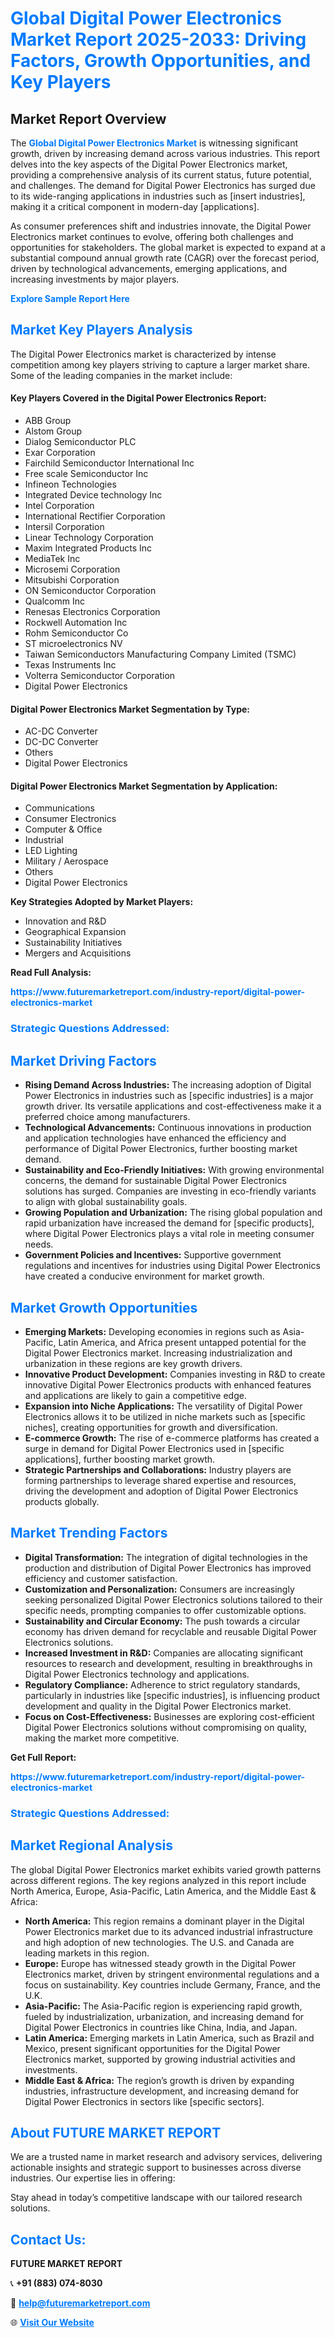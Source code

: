 <h1 style="color: #007BFF;">Global Digital Power Electronics Market Report 2025-2033: Driving Factors, Growth Opportunities, and Key Players</h1>

<section id="overview">
<h2>Market Report Overview</h2>
<p>The <a href="https://www.futuremarketreport.com/industry-report/digital-power-electronics-market" style="color: #007BFF; text-decoration: none;"><strong>Global Digital Power Electronics Market</strong></a> is witnessing significant growth, driven by increasing demand across various industries. This report delves into the key aspects of the Digital Power Electronics market, providing a comprehensive analysis of its current status, future potential, and challenges. The demand for Digital Power Electronics has surged due to its wide-ranging applications in industries such as [insert industries], making it a critical component in modern-day [applications].</p>
<p>As consumer preferences shift and industries innovate, the Digital Power Electronics market continues to evolve, offering both challenges and opportunities for stakeholders. The global market is expected to expand at a substantial compound annual growth rate (CAGR) over the forecast period, driven by technological advancements, emerging applications, and increasing investments by major players.</p>
</section>

<section id="overview">
<p><a href="https://www.futuremarketreport.com/request-sample/reportId=110338" style="color: #007BFF; text-decoration: none;"><strong>Explore Sample Report Here</strong></a></p>
</section>

<section id="key-players">
<h2 style="color: #007BFF;">Market Key Players Analysis</h2>
<p>The Digital Power Electronics market is characterized by intense competition among key players striving to capture a larger market share. Some of the leading companies in the market include:</p>
<h4>Key Players Covered in the Digital Power Electronics Report:</h4>
<ul><li>ABB Group</li><li>Alstom Group</li><li>Dialog Semiconductor PLC</li><li>Exar Corporation</li><li>Fairchild Semiconductor International Inc</li><li>Free scale Semiconductor Inc</li><li>Infineon Technologies</li><li>Integrated Device technology Inc</li><li>Intel Corporation</li><li>International Rectifier Corporation</li><li>Intersil Corporation</li><li>Linear Technology Corporation</li><li>Maxim Integrated Products Inc</li><li>MediaTek Inc</li><li>Microsemi Corporation</li><li>Mitsubishi Corporation</li><li>ON Semiconductor Corporation</li><li>Qualcomm Inc</li><li>Renesas Electronics Corporation</li><li>Rockwell Automation Inc</li><li>Rohm Semiconductor Co</li><li>ST microelectronics NV</li><li>Taiwan Semiconductors Manufacturing Company Limited (TSMC)</li><li>Texas Instruments Inc</li><li>Volterra Semiconductor Corporation</li><li>Digital Power Electronics</li></ul>
<h4>Digital Power Electronics Market Segmentation by Type:</h4>
<ul><li>AC-DC Converter</li><li>DC-DC Converter</li><li>Others</li><li>Digital Power Electronics</li></ul>

<h4>Digital Power Electronics Market Segmentation by Application:</h4>
<ul><li>Communications</li><li>Consumer Electronics</li><li>Computer &amp; Office</li><li>Industrial</li><li>LED Lighting</li><li>Military / Aerospace</li><li>Others</li><li>Digital Power Electronics</li></ul>
<p><strong>Key Strategies Adopted by Market Players:</strong></p>
<ul>
<li>Innovation and R&D</li>
<li>Geographical Expansion</li>
<li>Sustainability Initiatives</li>
<li>Mergers and Acquisitions</li>
</ul>
</section>

<section>
<p><strong>Read Full Analysis: </strong></p><a href="https://www.futuremarketreport.com/industry-report/digital-power-electronics-market" style="color: #007BFF; text-decoration: none;"><strong>https://www.futuremarketreport.com/industry-report/digital-power-electronics-market</strong></a>
<h3 style="color: #007BFF;">Strategic Questions Addressed:</h3>
</section>

<section id="driving-factors">
<h2 style="color: #007BFF;">Market Driving Factors</h2>
<ul>
<li><strong>Rising Demand Across Industries:</strong> The increasing adoption of Digital Power Electronics in industries such as [specific industries] is a major growth driver. Its versatile applications and cost-effectiveness make it a preferred choice among manufacturers.</li>
<li><strong>Technological Advancements:</strong> Continuous innovations in production and application technologies have enhanced the efficiency and performance of Digital Power Electronics, further boosting market demand.</li>
<li><strong>Sustainability and Eco-Friendly Initiatives:</strong> With growing environmental concerns, the demand for sustainable Digital Power Electronics solutions has surged. Companies are investing in eco-friendly variants to align with global sustainability goals.</li>
<li><strong>Growing Population and Urbanization:</strong> The rising global population and rapid urbanization have increased the demand for [specific products], where Digital Power Electronics plays a vital role in meeting consumer needs.</li>
<li><strong>Government Policies and Incentives:</strong> Supportive government regulations and incentives for industries using Digital Power Electronics have created a conducive environment for market growth.</li>
</ul>
</section>

<section id="growth-opportunities">
<h2 style="color: #007BFF;">Market Growth Opportunities</h2>
<ul>
<li><strong>Emerging Markets:</strong> Developing economies in regions such as Asia-Pacific, Latin America, and Africa present untapped potential for the Digital Power Electronics market. Increasing industrialization and urbanization in these regions are key growth drivers.</li>
<li><strong>Innovative Product Development:</strong> Companies investing in R&D to create innovative Digital Power Electronics products with enhanced features and applications are likely to gain a competitive edge.</li>
<li><strong>Expansion into Niche Applications:</strong> The versatility of Digital Power Electronics allows it to be utilized in niche markets such as [specific niches], creating opportunities for growth and diversification.</li>
<li><strong>E-commerce Growth:</strong> The rise of e-commerce platforms has created a surge in demand for Digital Power Electronics used in [specific applications], further boosting market growth.</li>
<li><strong>Strategic Partnerships and Collaborations:</strong> Industry players are forming partnerships to leverage shared expertise and resources, driving the development and adoption of Digital Power Electronics products globally.</li>
</ul>
</section>

<section id="trending-factors">
<h2 style="color: #007BFF;">Market Trending Factors</h2>
<ul>
<li><strong>Digital Transformation:</strong> The integration of digital technologies in the production and distribution of Digital Power Electronics has improved efficiency and customer satisfaction.</li>
<li><strong>Customization and Personalization:</strong> Consumers are increasingly seeking personalized Digital Power Electronics solutions tailored to their specific needs, prompting companies to offer customizable options.</li>
<li><strong>Sustainability and Circular Economy:</strong> The push towards a circular economy has driven demand for recyclable and reusable Digital Power Electronics solutions.</li>
<li><strong>Increased Investment in R&D:</strong> Companies are allocating significant resources to research and development, resulting in breakthroughs in Digital Power Electronics technology and applications.</li>
<li><strong>Regulatory Compliance:</strong> Adherence to strict regulatory standards, particularly in industries like [specific industries], is influencing product development and quality in the Digital Power Electronics market.</li>
<li><strong>Focus on Cost-Effectiveness:</strong> Businesses are exploring cost-efficient Digital Power Electronics solutions without compromising on quality, making the market more competitive.</li>
</ul>
</section>

<section>
<p><strong>Get Full Report: </strong></p><a href="https://www.futuremarketreport.com/industry-report/digital-power-electronics-market" style="color: #007BFF; text-decoration: none;"><strong>https://www.futuremarketreport.com/industry-report/digital-power-electronics-market</strong></a>
<h3 style="color: #007BFF;">Strategic Questions Addressed:</h3>
</section>


<section id="regional-analysis">
<h2 style="color: #007BFF;">Market Regional Analysis</h2>
<p>The global Digital Power Electronics market exhibits varied growth patterns across different regions. The key regions analyzed in this report include North America, Europe, Asia-Pacific, Latin America, and the Middle East & Africa:</p>
<ul>
<li><strong>North America:</strong> This region remains a dominant player in the Digital Power Electronics market due to its advanced industrial infrastructure and high adoption of new technologies. The U.S. and Canada are leading markets in this region.</li>
<li><strong>Europe:</strong> Europe has witnessed steady growth in the Digital Power Electronics market, driven by stringent environmental regulations and a focus on sustainability. Key countries include Germany, France, and the U.K.</li>
<li><strong>Asia-Pacific:</strong> The Asia-Pacific region is experiencing rapid growth, fueled by industrialization, urbanization, and increasing demand for Digital Power Electronics in countries like China, India, and Japan.</li>
<li><strong>Latin America:</strong> Emerging markets in Latin America, such as Brazil and Mexico, present significant opportunities for the Digital Power Electronics market, supported by growing industrial activities and investments.</li>
<li><strong>Middle East & Africa:</strong> The region’s growth is driven by expanding industries, infrastructure development, and increasing demand for Digital Power Electronics in sectors like [specific sectors].</li>
</ul>
</section>

<footer>
<h2 style="color: #007BFF;">About FUTURE MARKET REPORT</h2>
<p>We are a trusted name in market research and advisory services, delivering actionable insights and strategic support to businesses across diverse industries. Our expertise lies in offering:</p>

<p>Stay ahead in today’s competitive landscape with our tailored research solutions.</p>

<h2 style="color: #007BFF;">Contact Us:</h2>
<p><strong>FUTURE MARKET REPORT</strong></p>
<p>📞 <strong>+91 (883) 074-8030</strong></p>
<p>📧 <strong><a href="mailto:help@futuremarketreport.com" style="color: #007BFF;">help@futuremarketreport.com</a></strong></p>
<p>🌐 <strong><a href="https://www.futuremarketreport.com/" style="color: #007BFF;">Visit Our Website</a></strong></p>
</footer>